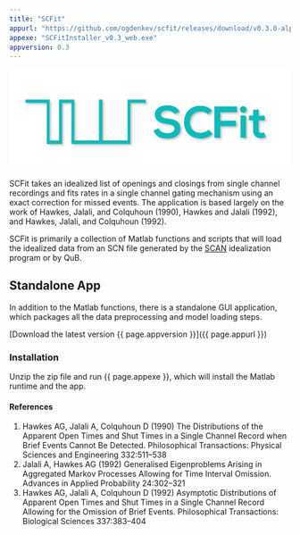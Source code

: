 ```yaml
---
title: "SCFit"
appurl: "https://github.com/ogdenkev/scfit/releases/download/v0.3.0-alpha/SCFitInstaller_v0.3_web.zip"
appexe: "SCFitInstaller_v0.3_web.exe"
appversion: 0.3
---
```


![scfit](assets/scfit.jpg)

SCFit takes an idealized list of openings and closings from single channel recordings and fits rates in a single channel gating mechanism using an exact correction for missed events. The application is based largely on the work of Hawkes, Jalali, and Colquhoun (1990), Hawkes and Jalali (1992), and Hawkes, Jalali, and Colquhoun (1992).

SCFit is primarily a collection of Matlab functions and scripts that will load the idealized data from an SCN file generated by the [SCAN](https://www.ucl.ac.uk/Pharmacology/dcpr95.html#scan) idealization program or by QuB.

## Standalone App

In addition to the Matlab functions, there is a standalone GUI application, which packages all the data preprocessing and model loading steps.

[Download the latest version {{ page.appversion }}]({{ page.appurl }})

### Installation

Unzip the zip file and run {{ page.appexe }}, which will install the Matlab runtime and the app.

#### References

1. Hawkes AG, Jalali A, Colquhoun D (1990) The Distributions of the Apparent Open Times and Shut Times in a Single Channel Record when Brief Events Cannot Be Detected. Philosophical Transactions: Physical Sciences and Engineering 332:511–538
1. Jalali A, Hawkes AG (1992) Generalised Eigenproblems Arising in Aggregated Markov Processes Allowing for Time Interval Omission. Advances in Applied Probability 24:302–321
1. Hawkes AG, Jalali A, Colquhoun D (1992) Asymptotic Distributions of Apparent Open Times and Shut Times in a Single Channel Record Allowing for the Omission of Brief Events. Philosophical Transactions: Biological Sciences 337:383–404
